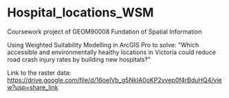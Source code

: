 # Hospital_locations_WSM
Coursework project of GEOM90008 Fundation of Spatial Information 

Using Weighted Suitability Modelling in ArcGIS Pro to solve: 
"Which accessible and environmentally healthy locations in Victoria could reduce road crash injury rates by building new hospitals?"

Link to the raster data: https://drive.google.com/file/d/16oeIVb_g5NkIA0oKP2vvep0f4rBduHQ4/view?usp=share_link
